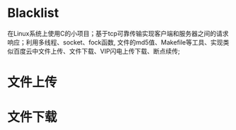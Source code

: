 # Blacklist
   在Linux系统上使用C的小项目；基于tcp可靠传输实现客户端和服务器之间的请求响应；利用多线程、socket、fock函数,
文件的md5值、Makefile等工具、实现类似百度云中文件上传、文件下载、VIP闪电上传下载、断点续传;
# 文件上传    
   
# 文件下载
